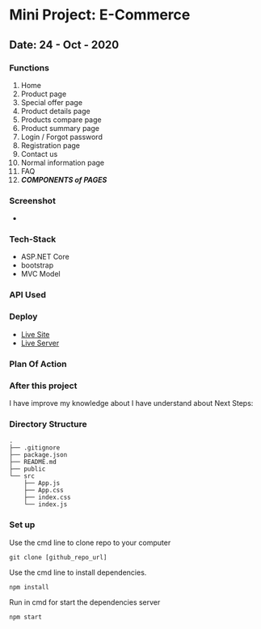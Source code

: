# Mini Project: E-Commerce

## Date: 24 - Oct - 2020

### Functions

1. Home
2. Product page
3. Special offer page
4. Product details page
5. Products compare page
6. Product summary page
7. Login / Forgot password
8. Registration page
9. Contact us
10. Normal information page
11. FAQ
12. **_COMPONENTS of PAGES_**

### Screenshot

- <img src="" alt=""/>

### Tech-Stack

- ASP.NET Core
- bootstrap
- MVC Model

### API Used

### Deploy

- [Live Site](link)
- [Live Server](link)

### Plan Of Action

### After this project

I have improve my knowledge about
I have understand about
Next Steps:

### Directory Structure

```
.
├── .gitignore
├── package.json
├── README.md
├── public
└── src
    ├── App.js
    ├── App.css
    ├── index.css
    └── index.js
```

### Set up

Use the cmd line to clone repo to your computer

```
git clone [github_repo_url]
```

Use the cmd line to install dependencies.

```
npm install
```

Run in cmd for start the dependencies server

```
npm start
```
